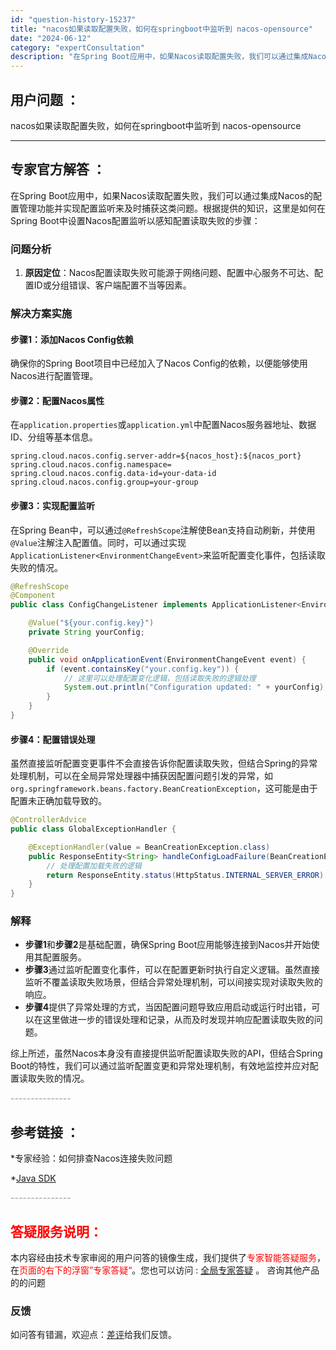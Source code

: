 ```yaml
---
id: "question-history-15237"
title: "nacos如果读取配置失败，如何在springboot中监听到 nacos-opensource"
date: "2024-06-12"
category: "expertConsultation"
description: "在Spring Boot应用中，如果Nacos读取配置失败，我们可以通过集成Nacos的配置管理功能并实现配置监听来及时捕获这类问题。根据提供的知识，这里是如何在Spring Boot中设置Nacos配置监听以感知配置读取失败的步骤：### 问题分析1. **原因定位**：Nacos配置读取失败可能"
---
```


## 用户问题 ： 
 nacos如果读取配置失败，如何在springboot中监听到 nacos-opensource 

---------------
## 专家官方解答 ：

在Spring Boot应用中，如果Nacos读取配置失败，我们可以通过集成Nacos的配置管理功能并实现配置监听来及时捕获这类问题。根据提供的知识，这里是如何在Spring Boot中设置Nacos配置监听以感知配置读取失败的步骤：

### 问题分析
1. **原因定位**：Nacos配置读取失败可能源于网络问题、配置中心服务不可达、配置ID或分组错误、客户端配置不当等因素。
   
### 解决方案实施
#### 步骤1：添加Nacos Config依赖
确保你的Spring Boot项目中已经加入了Nacos Config的依赖，以便能够使用Nacos进行配置管理。

#### 步骤2：配置Nacos属性
在`application.properties`或`application.yml`中配置Nacos服务器地址、数据ID、分组等基本信息。

```properties
spring.cloud.nacos.config.server-addr=${nacos_host}:${nacos_port}
spring.cloud.nacos.config.namespace=
spring.cloud.nacos.config.data-id=your-data-id
spring.cloud.nacos.config.group=your-group
```

#### 步骤3：实现配置监听
在Spring Bean中，可以通过`@RefreshScope`注解使Bean支持自动刷新，并使用`@Value`注解注入配置值。同时，可以通过实现`ApplicationListener<EnvironmentChangeEvent>`来监听配置变化事件，包括读取失败的情况。

```java
@RefreshScope
@Component
public class ConfigChangeListener implements ApplicationListener<EnvironmentChangeEvent> {

    @Value("${your.config.key}")
    private String yourConfig;

    @Override
    public void onApplicationEvent(EnvironmentChangeEvent event) {
        if (event.containsKey("your.config.key")) {
            // 这里可以处理配置变化逻辑，包括读取失败的逻辑处理
            System.out.println("Configuration updated: " + yourConfig);
        }
    }
}
```

#### 步骤4：配置错误处理
虽然直接监听配置变更事件不会直接告诉你配置读取失败，但结合Spring的异常处理机制，可以在全局异常处理器中捕获因配置问题引发的异常，如`org.springframework.beans.factory.BeanCreationException`，这可能是由于配置未正确加载导致的。

```java
@ControllerAdvice
public class GlobalExceptionHandler {

    @ExceptionHandler(value = BeanCreationException.class)
    public ResponseEntity<String> handleConfigLoadFailure(BeanCreationException ex) {
        // 处理配置加载失败的逻辑
        return ResponseEntity.status(HttpStatus.INTERNAL_SERVER_ERROR).body("Configuration loading failed: " + ex.getMessage());
    }
}
```

### 解释
- **步骤1**和**步骤2**是基础配置，确保Spring Boot应用能够连接到Nacos并开始使用其配置服务。
- **步骤3**通过监听配置变化事件，可以在配置更新时执行自定义逻辑。虽然直接监听不覆盖读取失败场景，但结合异常处理机制，可以间接实现对读取失败的响应。
- **步骤4**提供了异常处理的方式，当因配置问题导致应用启动或运行时出错，可以在这里做进一步的错误处理和记录，从而及时发现并响应配置读取失败的问题。

综上所述，虽然Nacos本身没有直接提供监听配置读取失败的API，但结合Spring Boot的特性，我们可以通过监听配置变更和异常处理机制，有效地监控并应对配置读取失败的情况。


<font color="#949494">---------------</font> 


## 参考链接 ：

*专家经验：如何排查Nacos连接失败问题 
 
 *[Java SDK](https://nacos.io/docs/latest/guide/user/sdk)


 <font color="#949494">---------------</font> 
 


## <font color="#FF0000">答疑服务说明：</font> 

本内容经由技术专家审阅的用户问答的镜像生成，我们提供了<font color="#FF0000">专家智能答疑服务</font>，在<font color="#FF0000">页面的右下的浮窗”专家答疑“</font>。您也可以访问 : [全局专家答疑](https://opensource.alibaba.com/chatBot) 。 咨询其他产品的的问题

### 反馈
如问答有错漏，欢迎点：[差评](https://ai.nacos.io/user/feedbackByEnhancerGradePOJOID?enhancerGradePOJOId=15260)给我们反馈。
